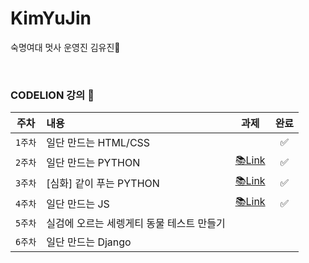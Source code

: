 # KimYuJin
숙명여대 멋사 운영진 김유진🦁

<br>

### CODELION 강의 🦁
| 주차 | 내용 | 과제 | 완료 |
|:------:|:------|:------:|:------:|
|`1주차`| 일단 만드는 HTML/CSS |  | ✅ |
|`2주차`| 일단 만드는 PYTHON | [📚Link](https://github.com/Likelion-at-SMWU-10th/KimYuJin/issues/1) | ✅ |
|`3주차`| [심화] 같이 푸는 PYTHON | [📚Link](https://github.com/Likelion-at-SMWU-10th/KimYuJin/issues/3)  | ✅ |
|`4주차`| 일단 만드는 JS | [📚Link](https://github.com/Likelion-at-SMWU-10th/KimYuJin/issues/5) | ✅ |
|`5주차`| 실검에 오르는 세렝게티 동물 테스트 만들기 |  |  |
|`6주차`| 일단 만드는 Django |  |  |
